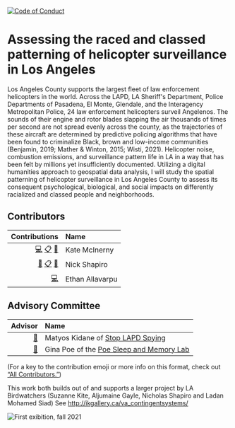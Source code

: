 [![Code of Conduct](https://img.shields.io/badge/%E2%9D%A4-code%20of%20conduct-blue.svg?style=flat)](https://github.com/Carceral-Ecologies/Carceral-ECHO-data/blob/master/Code%20of%20Conduct.md)


# Assessing the raced and classed patterning of helicopter surveillance in Los Angeles



Los Angeles County supports the largest fleet of law enforcement helicopters in the world. Across the LAPD, LA Sheriff's Department, Police Departments of Pasadena, El Monte, Glendale, and the Interagency Metropolitan Police, 24 law enforcement helicopters surveil Angelenos. The sounds of their engine and rotor blades slapping the air thousands of times per second are not spread evenly across the county, as the trajectories of these aircraft are determined by predictive policing algorithms that have been found to criminalize Black, brown and low-income communities (Benjamin, 2019; Mather & Winton, 2015; Wisti, 2021). Helicopter noise, combustion emissions, and surveillance pattern life in LA in a way that has been felt by millions yet insufficiently documented. Utilizing a digital humanities approach to geospatial data analysis, I will study the spatial patterning of helicopter surveillance in Los Angeles County to assess its consequent psychological, biological, and social impacts on differently racialized and classed people and neighborhoods.

## Contributors
<!-- ALL-CONTRIBUTORS-LIST:START -->
| Contributions | Name |
| ----: | :---- |
| [💻](# "Code") [📋](# "Organizer") [🤔](# "Ideas and Planning") | Kate McInerny |
| [🔢](# "Content") [📋](# "Organizer") [🤔](# "Ideas and Planning") | Nick Shapiro |
| [💻](# "Code") | Ethan Allavarpu |


## Advisory Committee
<!-- ALL-Advisors-LIST:START -->
| Advisor | Name |
| ----: | :---- |
| [🤔](# "Ideas") | Matyos Kidane of [Stop LAPD Spying](https://twitter.com/stoplapdspying) |
| [🤔](# "Ideas") | Gina Poe of the [Poe Sleep and Memory Lab](https://poe-sleeplab.weebly.com/)|

(For a key to the contribution emoji or more info on this format, check out [“All Contributors.”](https://allcontributors.org/docs/en/emoji-key))

This work both builds out of and supports a larger project by LA Birdwatchers (Suzanne Kite, Aljumaine Gayle, Nicholas Shapiro and Ladan Mohamed Siad) See http://ikgallery.ca/va_contingentsystems/ 

![First exibition, fall 2021](https://raw.githubusercontent.com/Carceral-Ecologies/LA_Law_Enforcement_Heli/main/contingent%20systems%20image.jpg)
